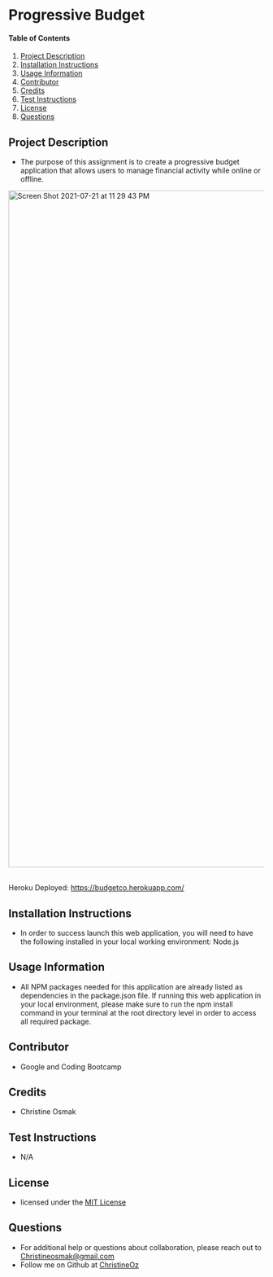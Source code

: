 # Progressive Budget
    
#### Table of Contents
1. [Project Description](#project-description)
2. [Installation Instructions](#installation-instructions)
3. [Usage Information](#usage-information)
4. [Contributor](#contributor)
5. [Credits](#credits)
6. [Test Instructions](#test-instructions)
7. [License](#license)
8. [Questions](#questions)
## Project Description
* The purpose of this assignment is to create a progressive budget application that allows users to manage financial activity while online or offline.

<img width="1330" alt="Screen Shot 2021-07-21 at 11 29 43 PM" src="https://user-images.githubusercontent.com/77952267/126586518-632dff05-43e9-462c-98db-84b0f0a2b6b9.png">

<br> Heroku Deployed: https://budgetco.herokuapp.com/


## Installation Instructions
* In order to success launch this web application, you will need to have the following installed in your local working environment:
    Node.js
## Usage Information
* All NPM packages needed for this application are already listed as dependencies in the package.json file. If running this web application in your local environment, please make sure to run the npm install command in your terminal at the root directory level in order to access all required package.
## Contributor 
* Google and Coding Bootcamp
## Credits
* Christine Osmak
## Test Instructions
* N/A
## License
* licensed under the [MIT License](LICENSE.txt)
## Questions
* For additional help or questions about collaboration, please reach out to Christineosmak@gmail.com
* Follow me on Github at [ChristineOz](http://github.com/ChristineOz)


